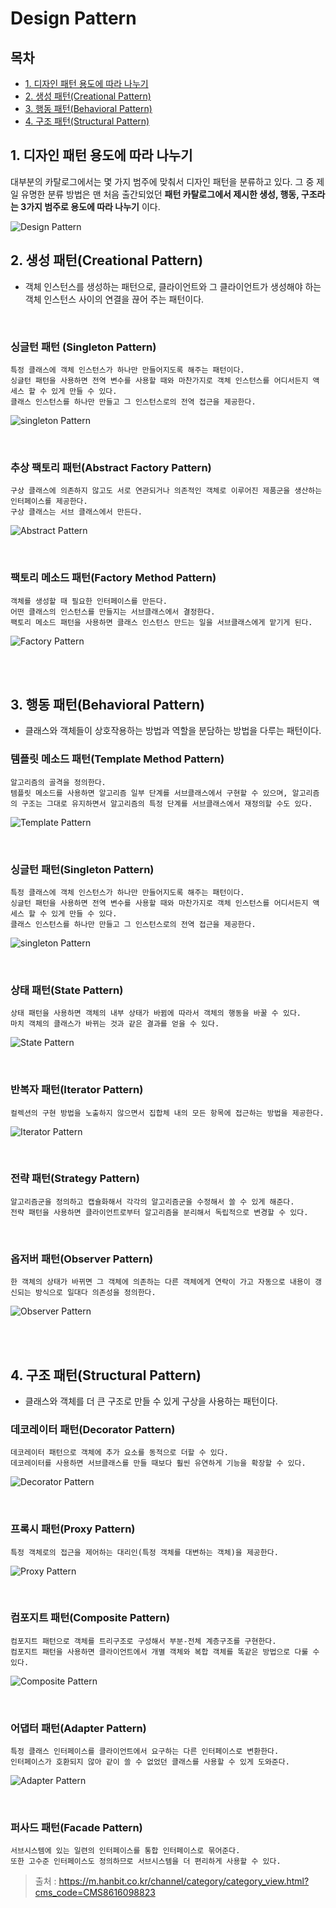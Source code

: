 # Design Pattern

## **목차**
- [1. 디자인 패턴 용도에 따라 나누기](#1)
- [2. 생성 패턴(Creational Pattern)](#2)
- [3. 행동 패턴(Behavioral Pattern)](#3)
- [4. 구조 패턴(Structural Pattern)](#4)

## 1. 디자인 패턴 용도에 따라 나누기 <a id="1"></a>

대부분의 카탈로그에서는 몇 가지 범주에 맞춰서 디자인 패턴을 분류하고 있다. 그 중 제일 유명한 분류 방법은 맨 처음 출간되었던 **패턴 카탈로그에서 제시한 생성, 행동, 구조라는 3가지 범주로 용도에 따라 나누기** 이다.

![Design Pattern](./img/2022_08_08/design_pattern.png)

## **2. 생성 패턴(Creational Pattern)** <a id="2"></a>
- 객체 인스턴스를 생성하는 패턴으로, 클라이언트와 그 클라이언트가 생성해야 하는 객체 인스턴스 사이의 연결을 끊어 주는 패턴이다.

<br/>

### **싱글턴 패턴 (Singleton Pattern)**
```
특정 클래스에 객체 인스턴스가 하나만 만들어지도록 해주는 패턴이다.  
싱글턴 패턴을 사용하면 전역 변수를 사용할 때와 마찬가지로 객체 인스턴스를 어디서든지 액세스 할 수 있게 만들 수 있다.  
클래스 인스턴스를 하나만 만들고 그 인스턴스로의 전역 접근을 제공한다.
```

![singleton Pattern](./img/2022_08_08/singleton_pattern.png)

<br/>

### **추상 팩토리 패턴(Abstract Factory Pattern)**
```
구상 클래스에 의존하지 않고도 서로 연관되거나 의존적인 객체로 이루어진 제품군을 생산하는 인터페이스를 제공한다.  
구상 클래스는 서브 클래스에서 만든다.
```

![Abstract Pattern](./img/2022_08_08/abstract_pattern.png)

<br/>

### **팩토리 메소드 패턴(Factory Method Pattern)**
```
객체를 생성할 때 필요한 인터페이스를 만든다.  
어떤 클래스의 인스턴스를 만들지는 서브클래스에서 결정한다.  
팩토리 메소드 패턴을 사용하면 클래스 인스턴스 만드는 일을 서브클래스에게 맡기게 된다.
```

![Factory Pattern](./img/2022_08_08/factory_pattern.png)

<br/>
<br/>

## **3. 행동 패턴(Behavioral Pattern)** <a id="3"></a>
- 클래스와 객체들이 상호작용하는 방법과 역할을 분담하는 방법을 다루는 패턴이다.

### **템플릿 메소드 패턴(Template Method Pattern)**
```
알고리즘의 골격을 정의한다.  
템플릿 메소드를 사용하면 알고리즘 일부 단계를 서브클래스에서 구현할 수 있으며, 알고리즘의 구조는 그대로 유지하면서 알고리즘의 특정 단계를 서브클래스에서 재정의할 수도 있다.
```

![Template Pattern](./img/2022_08_08/template_pattern.png)

<br/>

### **싱글턴 패턴(Singleton Pattern)**
```
특정 클래스에 객체 인스턴스가 하나만 만들어지도록 해주는 패턴이다.  
싱글턴 패턴을 사용하면 전역 변수를 사용할 때와 마찬가지로 객체 인스턴스를 어디서든지 액세스 할 수 있게 만들 수 있다.  
클래스 인스턴스를 하나만 만들고 그 인스턴스로의 전역 접근을 제공한다.
```

![singleton Pattern](./img/2022_08_08/singleton_pattern.png)

<br/>

### **상태 패턴(State Pattern)**
```
상태 패턴을 사용하면 객체의 내부 상태가 바뀜에 따라서 객체의 행동을 바꿀 수 있다.  
마치 객체의 클래스가 바뀌는 것과 같은 결과를 얻을 수 있다.
```

![State Pattern](./img/2022_08_08/state_pattern.png)

<br/>

### **반복자 패턴(Iterator Pattern)**
```
컬렉션의 구현 방법을 노출하지 않으면서 집합체 내의 모든 항목에 접근하는 방법을 제공한다.
```

![Iterator Pattern](./img/2022_08_08/iterator_pattern.png)

<br/>

### **전략 패턴(Strategy Pattern)**
```
알고리즘군을 정의하고 캡슐화해서 각각의 알고리즘군을 수정해서 쓸 수 있게 해준다.  
전략 패턴을 사용하면 클라이언트로부터 알고리즘을 분리해서 독립적으로 변경할 수 있다.
```

<br/>

### **옵저버 패턴(Observer Pattern)**
```
한 객체의 상태가 바뀌면 그 객체에 의존하는 다른 객체에게 연락이 가고 자동으로 내용이 갱신되는 방식으로 일대다 의존성을 정의한다.
```

![Observer Pattern](./img/2022_08_08/observer_pattern.png)

<br/>
<br/>

## **4. 구조 패턴(Structural Pattern)** <a id="4"></a>
- 클래스와 객체를 더 큰 구조로 만들 수 있게 구상을 사용하는 패턴이다.

### **데코레이터 패턴(Decorator Pattern)**
```
데코레이터 패턴으로 객체에 추가 요소를 동적으로 더할 수 있다.  
데코레이터를 사용하면 서브클래스를 만들 때보다 훨씬 유연하게 기능을 확장할 수 있다.
```

![Decorator Pattern](./img/2022_08_08/decorator_pattern.png)

<br/>

### **프록시 패턴(Proxy Pattern)**
```
특정 객체로의 접근을 제어하는 대리인(특정 객체를 대변하는 객체)을 제공한다.
```

![Proxy Pattern](./img/2022_08_08/proxy_pattern.png)

<br/>

### **컴포지트 패턴(Composite Pattern)**
```
컴포지트 패턴으로 객체를 트리구조로 구성해서 부분-전체 계층구조를 구현한다.  
컴포지트 패턴을 사용하면 클라이언트에서 개별 객체와 복합 객체를 똑같은 방법으로 다룰 수 있다.
```

![Composite Pattern](./img/2022_08_08/composite_pattern.png)

<br/>

### **어댑터 패턴(Adapter Pattern)**
```
특정 클래스 인터페이스를 클라이언트에서 요구하는 다른 인터페이스로 변환한다.  
인터페이스가 호환되지 않아 같이 쓸 수 없었던 클래스를 사용할 수 있게 도와준다.
```

![Adapter Pattern](./img/2022_08_08/adapter_pattern.png)

<br/>

### **퍼사드 패턴(Facade Pattern)**
```
서브시스템에 있는 일련의 인터페이스를 통합 인터페이스로 묶어준다.  
또한 고수준 인터페이스도 정의하므로 서브시스템을 더 편리하게 사용할 수 있다.
```


> 출처 : https://m.hanbit.co.kr/channel/category/category_view.html?cms_code=CMS8616098823